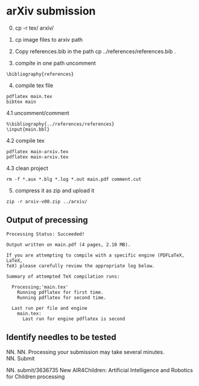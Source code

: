 
# arXiv submission

0. cp -r tex/ arxiv/
1. cp image files to arxiv path
2. Copy references.bib in the path 
cp ../references/references.bib .

3. compite in one path
uncomment
```
\bibliography{references}
```

4. compile tex file
```
pdflatex main.tex
bibtex main
```

4.1 uncomment/comment

```
%\bibliography{../references/references}
\input{main.bbl}
```

4.2 compile tex
```
pdflatex main-arxiv.tex
pdflatex main-arxiv.tex
```


4.3 clean project 
```
rm -f *.aux *.blg *.log *.out main.pdf comment.cut
```

5. compress it as zip and upload it
```
zip -r arxiv-v00.zip ../arxiv/
```




## Output of precessing 

```
Processing Status: Succeeded!

Output written on main.pdf (4 pages, 2.10 MB).

If you are attempting to compile with a specific engine (PDFLaTeX, LaTeX,
TeX) please carefully review the appropriate log below.

Summary of attempted TeX compilation runs:

  Processing;'main.tex'
    Running pdflatex for first time.
    Running pdflatex for second time.

  Last run per file and engine
    main.tex:
      Last run for engine pdflatex is second

```


## Identify needles to be tested

NN.
NN. Processing your submission may take several minutes.   
NN. Submit   


NN. submit/3636735 	New  	AIR4Children: Artificial Intelligence and Robotics for Children 	processing 	



